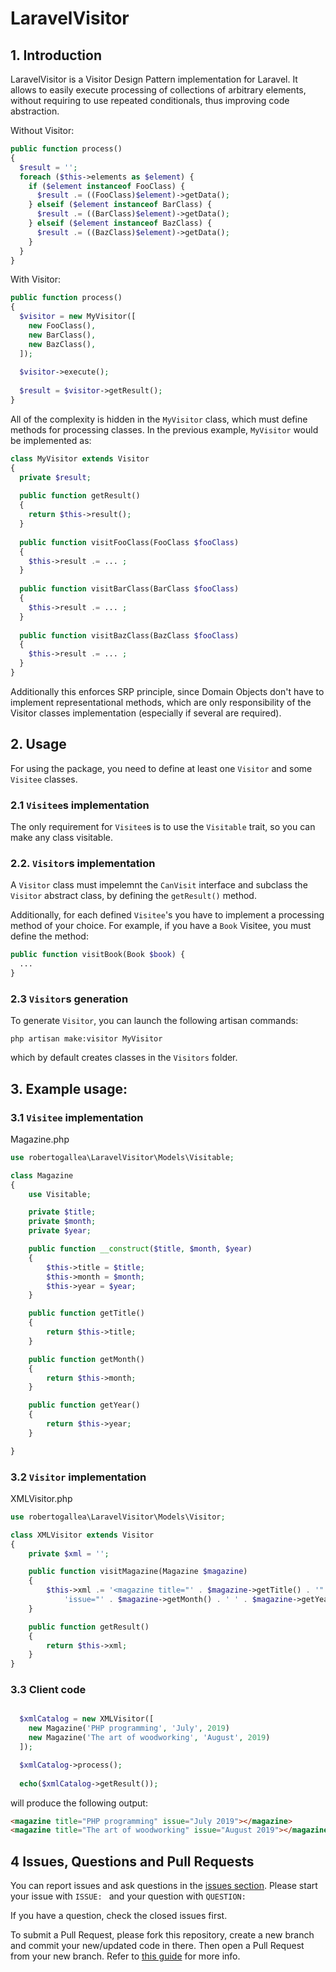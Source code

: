 # LaravelVisitor

## 1. Introduction 
LaravelVisitor is a Visitor Design Pattern implementation for Laravel. It allows to easily execute processing of collections of arbitrary elements, without requiring to use repeated conditionals, thus improving code abstraction.

Without Visitor:
```php
public function process() 
{
  $result = '';
  foreach ($this->elements as $element) {
    if ($element instanceof FooClass) {
      $result .= ((FooClass)$element)->getData();
    } elseif ($element instanceof BarClass) {
      $result .= ((BarClass)$element)->getData();
    } elseif ($element instanceof BazClass) {
      $result .= ((BazClass)$element)->getData();
    }
  }
}
```

With Visitor:
```php
public function process() 
{
  $visitor = new MyVisitor([
    new FooClass(),
    new BarClass(),
    new BazClass(),
  ]);
  
  $visitor->execute();
  
  $result = $visitor->getResult();
}
```

All of the complexity is hidden in the `MyVisitor` class, which must define methods for processing classes. In the previous example, `MyVisitor` would be implemented as:

```php
class MyVisitor extends Visitor
{
  private $result;
  
  public function getResult()
  {
    return $this->result();
  }
  
  public function visitFooClass(FooClass $fooClass) 
  {
    $this->result .= ... ;
  }
  
  public function visitBarClass(BarClass $fooClass) 
  {
    $this->result .= ... ;
  }
  
  public function visitBazClass(BazClass $fooClass) 
  {
    $this->result .= ... ;
  }
}
```

Additionally this enforces SRP principle, since Domain Objects don't have to implement representational methods, which are only responsibility of the Visitor classes implementation (especially if several are required).

## 2. Usage

For using the package, you need to define at least one `Visitor` and some `Visitee` classes.


### 2.1 `Visitee`s implementation

The only requirement for `Visitee`s is to use the `Visitable` trait, so you can make any class visitable.

### 2.2. `Visitor`s implementation

A `Visitor` class must impelemnt the `CanVisit` interface and subclass the `Visitor` abstract class, by defining the `getResult()` method.

Additionally, for each defined `Visitee`'s you have to implement a processing method of your choice. For example, if you have a `Book` Visitee, you must define the method:

```php
public function visitBook(Book $book) {
  ...
}
```

### 2.3 `Visitor`s generation

To generate `Visitor`, you can launch the following artisan commands:

`php artisan make:visitor MyVisitor`

which by default creates classes in the `Visitors` folder.

## 3. Example usage:

### 3.1 `Visitee` implementation

Magazine.php
```php
use robertogallea\LaravelVisitor\Models\Visitable;

class Magazine
{
    use Visitable;

    private $title;
    private $month;
    private $year;

    public function __construct($title, $month, $year)
    {
        $this->title = $title;
        $this->month = $month;
        $this->year = $year;
    }

    public function getTitle()
    {
        return $this->title;
    }

    public function getMonth()
    {
        return $this->month;
    }

    public function getYear()
    {
        return $this->year;
    }

}

```

### 3.2 `Visitor` implementation

XMLVisitor.php
```php
use robertogallea\LaravelVisitor\Models\Visitor;

class XMLVisitor extends Visitor
{
    private $xml = '';    

    public function visitMagazine(Magazine $magazine)
    {
        $this->xml .= '<magazine title="' . $magazine->getTitle() . '" ' .
            'issue="' . $magazine->getMonth() . ' ' . $magazine->getYear() . '"></magazine>' . PHP_EOL;
    }

    public function getResult()
    {
        return $this->xml;
    }
}
```

### 3.3 Client code

```php

  $xmlCatalog = new XMLVisitor([
    new Magazine('PHP programming', 'July', 2019)
    new Magazine('The art of woodworking', 'August', 2019)
  ]);

  $xmlCatalog->process();
  
  echo($xmlCatalog->getResult());        
```

will produce the following output:

```html
<magazine title="PHP programming" issue="July 2019"></magazine>
<magazine title="The art of woodworking" issue="August 2019"></magazine>
```

## 4 Issues, Questions and Pull Requests

You can report issues and ask questions in the [issues section](https://github.com/robertogallea/laravel-visitor/issues). Please start your issue with `ISSUE: ` and your question with `QUESTION: `

If you have a question, check the closed issues first.

To submit a Pull Request, please fork this repository, create a new branch and commit your new/updated code in there. Then open a Pull Request from your new branch. Refer to [this guide](https://help.github.com/articles/about-pull-requests/) for more info.

